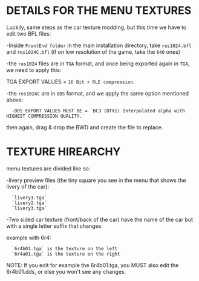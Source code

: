 # DETAILS FOR THE MENU TEXTURES

Luckily, same steps as the car texture modding, but this time we have to edit two BFL files:

  -Inside `FrontEnd folder` in the main installation directory, take `res1024.bfl` and `res1024C.bfl` 
  (if on low resolution of the game, take the `640` ones)

  -the `res1024` files are in `TGA` format, and once being exported again in `TGA`, we need to apply this:

  TGA EXPORT VALUES = `16 Bit + RLE compression`.

  -the `res1024C` are in `DDS` format, and we apply the same option mentioned above:

      -DDS EXPORT VALUES MUST BE = `BC3 (DTX1) Interpolated alpha with HIGHEST COMPRESSION QUALITY.`

  then again, drag & drop the BWD and create the file to replace.

# TEXTURE HIREARCHY
  
  menu textures are divided like so:

  -livery preview files (the tiny square you see in the menu that shows the livery of the car):

      `livery1.tga`
      `livery2.tga`
      `livery3.tga`

  -Two sided car texture (front/back of the car) have the name of the car but with a single letter suffix that changes:

  example with 6r4:

      `6r4b01.tga` is the texture on the left
      `6r4a01.tga` is the texture on the right


  NOTE: If you edit for example the 6r4b01.tga, you MUST also edit the 6r4b01.dds, or else you won't see any changes.
